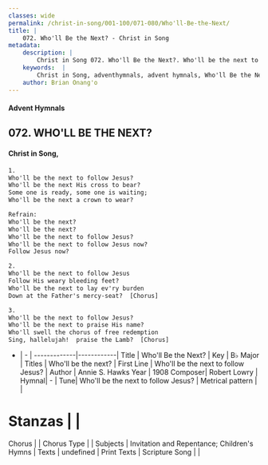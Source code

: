 ```yaml
---
classes: wide
permalink: /christ-in-song/001-100/071-080/Who'll-Be-the-Next/
title: |
    072. Who'll Be the Next? - Christ in Song
metadata:
    description: |
        Christ in Song 072. Who'll Be the Next?. Who'll be the next to follow Jesus? Who'll be the next His cross to bear? Some one is ready, some one is waiting; Who'll be the next a crown to wear? 
    keywords:  |
        Christ in Song, adventhymnals, advent hymnals, Who'll Be the Next?, Who'll be the next to follow Jesus?. Who'll be the next?
    author: Brian Onang'o
---
```


#### Advent Hymnals
## 072. WHO'LL BE THE NEXT?
####  Christ in Song,

```txt
1.
Who'll be the next to follow Jesus?
Who'll be the next His cross to bear?
Some one is ready, some one is waiting;
Who'll be the next a crown to wear?

Refrain:
Who'll be the next?
Who'll be the next?
Who'll be the next to follow Jesus?
Who'll be the next to follow Jesus now?
Follow Jesus now?

2.
Who'll be the next to follow Jesus
Follow His weary bleeding feet?
Who'll be the next to lay ev'ry burden
Down at the Father's mercy-seat?  [Chorus]

3.
Who'll be the next to follow Jesus?
Who'll be the next to praise His name?
Who'll swell the chorus of free redemption
Sing, hallelujah!  praise the Lamb?  [Chorus]

```

- |   -  |
-------------|------------|
Title | Who'll Be the Next? |
Key | B♭ Major |
Titles | Who'll be the next? |
First Line | Who'll be the next to follow Jesus? |
Author | Annie S. Hawks
Year | 1908
Composer| Robert Lowry |
Hymnal|  - |
Tune| Who'll be the next to follow Jesus? |
Metrical pattern | |
# Stanzas |  |
Chorus |  |
Chorus Type |  |
Subjects | Invitation and Repentance; Children's Hymns |
Texts | undefined |
Print Texts | 
Scripture Song |  |
    
